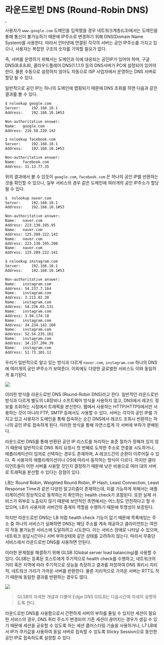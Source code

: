 # 라운드로빈 DNS (Round-Robin DNS)

<img src="https://aidanfinn.com/wp-content/uploads/2017/12/Azure-DNS-1024x1024.png" style="zoom:33%;" />

사용자가 `www.google.com` 도메인을 입력했을 경우 네트워크계층(L3)에서는 도메인을 통해 통신이 불가능하기 때문에 IP주소로 변경하기 위해 DNS(Domain Name System)를 사용한다. 따라서 인터넷에 연결된 각각의 서버는 공인 IP주소를 가지고 있으나, 사용자는 복잡한 구조의 숫자를 기억할 필요가 없다. 

즉, 서버를 운영하기 위해서는 도메인과 이에 대응되는 공인IP가 있어야 하며, 구글 DNS(8.8.8.8), 클라우드플레어 DNS(1.1.1.1) 등의 DNS서버가 PC에 설정되어 있어야 한다. 물론 수동으로 설정하지 않아도 자동으로 ISP 사업자에서 운영하는 DNS 서버로 할당 될 수 있다. 

일반적으로 공인 IP는 하나의 도메인에 맵핑되기 때문에 DNS 조회를 하면 다음과 같은 결과를 볼 수 있다. 

```bash
$ nslookup google.com
Server:		192.168.10.1
Address:	192.168.10.1#53

Non-authoritative answer:
Name:	google.com
Address: 216.58.220.142

$ nslookup facebook.com
Server:		192.168.10.1
Address:	192.168.10.1#53

Non-authoritative answer:
Name:	facebook.com
Address: 31.13.77.35
```

위의 결과에서 볼 수 있듯이 `google.com`, `facebook.com` 은 하나의 공인 IP를 반환하는 것을 확인할 수 있으나, 일부 서비스의 경우 같은 도메인에 여러개의 공인 IP주소가 할당 될 수 있다. 

```bash
$  nslookup naver.com
Server:		192.168.10.1
Address:	192.168.10.1#53

Non-authoritative answer:
Name:	naver.com
Address: 223.130.195.95
Name:	naver.com
Address: 125.209.222.142
Name:	naver.com
Address: 223.130.195.200
Name:	naver.com
Address: 125.209.222.141

$ nslookup instagram.com
Server:		192.168.10.1
Address:	192.168.10.1#53

Non-authoritative answer:
Name:	instagram.com
Address: 54.237.7.164
Name:	instagram.com
Address: 3.213.82.30
Name:	instagram.com
Address: 54.236.65.131
Name:	instagram.com
Address: 3.94.174.10
Name:	instagram.com
Address: 34.234.142.160
Name:	instagram.com
Address: 52.54.235.161
Name:	instagram.com
Address: 34.237.204.39
Name:	instagram.com
Address: 52.73.101.12
```

우리가 일반적으로 알고 있는 방식과 다르게 `naver.com`, `instagram.com` 하나의 DNS에 여러개의 공인 IP주소가 보여준다. 이외에도 다양한 글로벌한 서비스도 이와 동일하게 표기된다. 

![](https://t1.daumcdn.net/cfile/tistory/2413C14E590B4F8A3A)



이러한 방식을 라운드로빈 DNS (Round-Robin DNS)라고 한다. 일반적인 라운드로빈 방식과 다르게 별도의 LB장비나 소프트웨어 방식을 사용하지 않고, DNS에서 레코드 정보를 조회하는 시점에서 트래픽을 분산한다. 웹에서 사용하는 HTTP/HTTPS에서만 사용하는 것이 아니라 FTP, SMTP 등에서도 사용할 수 있다. 서버는 각각의 공인 IP를 가지고 있고 사용자가 도메인을 통해 접속하는 순간 DNS에서 레코드 조회시 반환하는 하나의 공인 IP로 접속하게 된다. 이러한 방식을 통해 자연스럽게 각 서버에 부하가 분배된다. 

라운드로빈 DNS를 통해 반환된 공인 IP 리스트를 처리하는 표준 절차가 정해져 있지 않기 때문에 일반적으로 DNS 쿼리 요청시 첫 번째로 도착한 주소로 연결을 시도하거나, 애플리케이션이 임의로 선택하는 경우도 존재하며, A 레코드간의 순환이 이루어질 수 있다. 즉 사용자의 애플리케이션이나 OS에 따라서 동작하는 방식이 다르다. 하지만 클라이언트들이 어떤 서버를 사용할 것인지 결정하기 때문에 낮은 비용으로 여러 대의 서버로 트래픽을 분산할 수 있다는 장점이 있다. 

LB는 Round Robin, Weighted Round Robin, IP Hash, Least Connection, Least Response Time과 같은 다양한 알고리즘이 존재하는데, 이를 가능하게 위해서는 애플리케이션이 정상적으로 동작하는지 확인하는 health check가 포함된다. 또한 실제 서비스가 외부로 노출되지 않기 때문에 보안적인 측면에서는 어느정도 안전하다고 할 수 있으며, LB가 사용자와 서버간의 중계자 역할을 수행하기 때문에 투명성이 보장된다. 

하지만 라운드로빈 DNS는 LB 처럼 health check 기능이 없기 때문에 목록에있는 주소 중 하나의 서비스가 실패하면 DNS는 해당 주소를 계속 제공하고 클라이언트는 여전히 작동 불가능한 서비스에 도달하려고 시도한다. 이는 서비스 장애로 나타날 수 있으며, 네트워크 응답시간이나 서버 부하상태와 같은 상태를 고려하지 않는다. 따라서 무중단 서비스에서 라운드로빈 DNS를 사용하면 안된다. 

이러한 문제점을 해결하기 위해 GLSB (Global server load balancing)를 사용할 수 있다. GLSB는 등록된 호스트에게 주기적으로 health check를 수행하고, 네트워크의 거리 혹은 지역에 따라 주기적으로 성능을 측정하고 결과를 저장하여 DNS 쿼리시 지리적, 네트워크 거리가 가까운 서버를 반환한다. 물론 지리적으로 가까운 서버는 RTT도 작기 때문에 동일한 결과를 반환하는 경우도 많다. 

![](https://t1.daumcdn.net/cfile/tistory/99B7C23D5AF5267633?download)

>  GLSB의 자세한 개념과 더불어 Edge DNS GSLB는 다음시간에 자세히 설명하도록 한다. 



라운드로빈 DNS를 사용함으로서 간편하게 서버의 부하를 줄일 수 있지만 세션이 필요한 서비스의 경우, DNS 퀴리 주소가 변경되어 기존 세션이 끊어지는 경우가 생길 수 있기 때문에 세션을 공유할 수 있도록 하는 세션 클러스터링 기술을 사용하거나, L7 LB에서 IP가 쿠키값을 사용하여 동일 서버로 접속할 수 있도록 Sticky Session으로 동인한 공인 IP로 접속하도록 설정할 수 있다. 













 